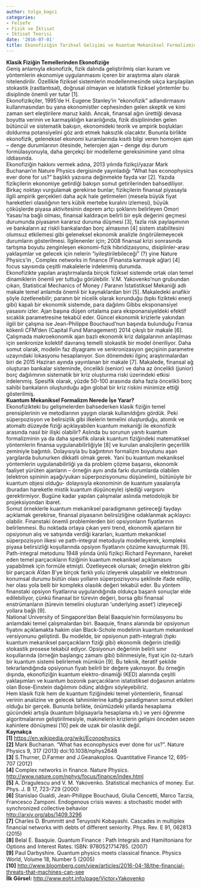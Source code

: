 ```yaml
---
author: tolga_bagci
categories:
- Felsefe
- Fizik ve İktisat
- Iktisat Teorisi
date: '2016-07-01'
title: Ekonofiziğin Tarihsel Gelişimi ve Kuantum Mekaniksel Formalizmin Getirileri
---
```


**Klasik Fiziğin Temellerinden Ekonofiziğe**  
Geniş anlamıyla ekonofizik, fizik dalında geliştirilmiş olan kuram ve yöntemlerin ekonomiye uygulanmasını içeren bir araştırma alanı olarak nitelendirilir. Özellikle fiziksel sistemlerin modellenmesinde sıkça karşılaşılan stokastik (rastlantısal), doğrusal olmayan ve istatistik fiziksel yöntemler bu disiplinde önemli yer tutar \[1\].  
Ekonofizikçiler, 1995’de H. Eugene Stanley’in “ekonofizik” adlandırmasını kullanmasından bu yana ekonomistler cephesinden gelen skeptik ve kimi zaman sert eleştirilere maruz kaldı. Ancak, finansal ağın ürettiği devasa boyutta verinin ve karmaşıklığın karanlığında, fizik disiplininden gelen bütüncül ve sistematik bakışın, ekonomideki teorik ve ampirik boşlukları doldurma potansiyelini göz ardı etmek haksızlık olacaktır. Bununla birlikte ekonofizik, geleneksel ekonomi kuramlarında kısıtlı bilgi veren homojen ajan – denge durumlarının ötesinde, heterojen ajan – denge dışı durum formülasyonuyla, daha gerçekçi bir modelleme gereksinimine yanıt olma iddiasında.  
Ekonofiziğin hakkını vermek adına, 2013 yılında fizikçi/yazar Mark Buchanan’ın Nature Physics dergisinde yayınladığı “What has econophysics ever done for us?” başlıklı yazısına değinmekte fayda var \[2\]. Yazıda fizikçilerin ekonomiye getirdiği bakışın somut getirilerinden bahsediliyor. Birkaç noktayı vurgulamak gerekirse bunlar; fizikçilerin finansal piyasayla ilgili ampirik gerçekleri daha açık hale getirmeleri (mesela büyük fiyat hareketleri olasılığının ters kübik mertebe kuralını izlemesi), büyük çöküşlerde piyasa aktivitesinin deprem artçı şoklarını belirleyen Omori Yasası’na bağlı olması, finansal kaldıraçın belirli bir eşik değerini geçmesi durumunda piyasanın kararsız duruma düşmesi \[3\], fazla risk paylaşımının ve bankaların az riskli bankalardan borç almasının \[4\] sistem stabilitesini olumsuz etkilemesi gibi geleneksel ekonomik analizle öngörülemeyecek durumların gösterilmesi. İlgilenenler için; 2008 finansal krizi sonrasında tartışma boyutu zenginleşen ekonomi-fizik hibridizasyonu, disiplinler-arası yaklaşımlar ve gelecek için nelerin “iyileştirilebileceği” (?) yine Nature Physics’in , Complex networks in finance (Finansta karmaşık ağlar) \[4\] focus sayısında çeşitli makalelerle irdelenmiş durumda.  
Ekonofizikte yapılan araştırmalarda birçok fiziksel sistemde ortak olan temel dinamiklerin önemli yer tuttuğu görülebilir. V.M. Yakovenko’nun grubundan çıkan, Statistical Mechanics of Money / Paranın İstatistiksel Mekaniği adlı makale temel anlamda önemli bir kaynaklardan biri \[5\]. Makaledeki anafikir şöyle özetlenebilir; paranın bir nicelik olarak korunduğu (tıpkı fizikteki enerji gibi) kapalı bir ekonomik sistemde, para dağılımı Gibbs eksponansiyel yasasını izler. Ajan başına düşen ortalama para eksponansiyeldeki efektif sıcaklık parametresine tekabül eder. Güncel ekonomik krizlerle yakından ilgili bir çalışma ise Jean-Philippe Bouchaud’nun başında bulunduğu Fransa kökenli CFM’den (Capital Fund Management) 2014 çıkışlı bir makale \[6\]. Çalışmada makroekonomik ajan bazlı ekonomik kriz dalgalarının anlaşılması için senkronize kolektif davranış temelli stokastik bir model öneriliyor. Daha somut olarak, modelin faz diyagramı ve senkronizasyon geçişinin parametre uzayındaki lokasyonu hesaplanıyor. Son dönemdeki ilginç araştırmalardan biri de 2015 Haziran ayında yayınlanan bir makale \[7\]. Makalede, finansal ağ oluşturan bankalar sisteminde, öncelikli (senior) ve daha az öncelikli (junior) borç dağılımının sistematik bir kriz oluşturma riski üzerindeki etkisi irdelenmiş. Spesifik olarak, yüzde 50-100 arasında daha fazla öncelikli borç sahibi bankaların oluşturduğu ağın global bir kriz riskini minimize ettiği gösterilmiş.  
 **Kuantum Mekaniksel Formalizm Nerede İşe Yarar?**  
Ekonofizikteki bu gelişmelerden bahsederken klasik fiziğin temel prensiplerinin ve metodlarının yaygın olarak kullanıldığını gördük. Peki süperpozisyon ve belirsizlik gibi ilkelerin temelini oluşturduğu, atomik ve atomaltı düzeyde fiziği açıklayabilen kuantum mekaniği ile ekonofizik arasında nasıl bir ilişki olabilir? Aslında bu sorunun yanıtı kuantum formalizminin ya da daha spesifik olarak kuantum fiziğindeki matematiksel yöntemlerin finansa uygulanabilirliğiyle \[8\] ve kurulan analojilerin geçerlilik zeminiyle bağıntılı. Dolayısıyla bu bağıntının formalizm boyutunu aşan yargılarda bulunurken dikkatli olmak gerek. Yani bu kuantum mekaniksel yöntemlerin uygulanabilirliği ya da problem çözme başarısı, ekonomik faaliyet yürüten ajanların – örneğin aynı anda farkı durumlarda olabilen (elektron spininin aşağı/yukarı süperpozisyonunu düşünelim), bütünüyle bir kuantum objesi olduğu- dolayısıyla ekonominin de kuantum yasalarıyla (buradan hareketle mistik kuantum düşünceyle) işlediği vargısını gerektirmiyor. Bugüne kadar yapılan çalışmalar aslında metodolojik bir projeksiyondan ibaret.  
Somut örneklerle kuantum mekaniksel paradigmanın getireceği faydayı açıklamak gerekirse, finansal piyasanın belirsizliğine odaklanmak açıklayıcı olabilir. Finanstaki önemli problemlerden biri opsiyonların fiyatlarının belirlenmesi. Bu noktada ortaya çıkan yeni trend, ekonomik ajanların bir opsiyonun alış ve satışında verdiği kararları, kuantum mekaniksel süperpozisyon ilkesi ve path-integral metoduyla modelleyerek, kompleks piyasa belirsizliği koşullarında opsiyon fiyatlarını çözüme kavuşturmak \[9\]. Path-integral metodunu 1948 yılında ünlü fizikçi Richard Feynmann, hareket eden temel parçacıkların fiziğinin kuantum mekaniksel açıklamasını yapabilmek için formüle etmişti. Özetleyecek olursak; örneğin elektron gibi bir parçacık A’dan B’ye birçok farklı yolu izleyerek ulaşabilir ve elektronun konumsal durumu bütün olası yolların süperpozisyonu şeklinde ifade edilip, her olası yola belli bir kompleks olasılık değeri tekabül eder. Bu yöntem finanstaki opsiyon fiyatlarına uygulandığında oldukça başarılı sonuçlar elde edilebiliyor, çünkü finansal bir türevin değeri, borsa gibi finansal enstrümanların (türevin temelini oluşturan ‘underlying asset‘) izleyeceği yollara bağlı \[9\].  
National University of Singapore’dan Belal Baaquie’nin formülasyonu bu anlamdaki temel çalışmalardan biri. Baaquie, finans alanında bir opsiyonun fiyatını açıklamakta hakim olan Black-Schole modelinin kuantum mekaniksel versiyonunu geliştirdi. Bu modelde, bir opsiyonun path-integrali (tıpkı kuantum mekaniksel parçacıkların fiziği gibi) ekonomik değerin izlediği stokastik prosese tekabül ediyor. Opsiyonun değerinin belirli sınır koşullarında (örneğin başlangıç zamanı gibi) bilinmesiyle, fiyat için öz-tutarlı bir kuantum sistemi belirlemek mümkün \[9\]. Bu teknik, iteratif şekilde tekrarlandığında opsiyonun fiyatı belirli bir değere yakınsıyor. Bu örneğin dışında, ekonofiziğin kuantum elektro-dinamiği (KED) alanında çeşitli yaklaşımları ve kuantum bozonik parçacıkların istatistiksel doğasının anlatımı olan Bose-Einstein dağılımını ödünç aldığını söyleyebiliriz.  
Hem klasik fizik hem de kuantum fiziğindeki temel yöntemlerin, finansal verinin analizine ve gelecek tahminlerine kattığı paradigmanın somut etkileri olduğu bir gerçek. Bununla birlikte, önümüzdeki yıllarda hesaplama gücündeki artışla (kuantum bilgisayarla hesaplama vb.) ve yeni öğrenme algoritmalarının geliştirilmesiyle, makinelerin krizlerin gelişini önceden sezen kahinlere dönüşmesi \[10\] pek de uzak bir olasılık değil.  
**Kaynakça**  
**\[1\]** https://en.wikipedia.org/wiki/Econophysics  
**\[2\]** Mark Buchanan. “What has econophysics ever done for us?”. Nature Physics 9, 317 (2013) doi:10.1038/nphys2648  
**\[3\]** S.Thurner, D.Farmer and J.Geanakoplos. Quantitative Finance 12, 695-707 (2012)  
**\[4\]** Complex networks in finance. Nature Physics. http://www.nature.com/nphys/focus/finance/index.html  
**\[5\]** A. Dragulescu and V. M. Yakovenko. Statistical mechanics of money. Eur. Phys. J. B 17, 723-729 (2000)  
**\[6\]** Stanislao Gualdi, Jean-Philippe Bouchaud, Giulia Cencetti, Marco Tarzia, Francesco Zamponi. Endogenous crisis waves: a stochastic model with synchronized collective behavior  
http://arxiv.org/abs/1409.3296  
**\[7\]** Charles D. Brummitt and Teruyoshi Kobayashi. Cascades in multiplex financial networks with debts of different seniority. Phys. Rev. E 91, 062813 (2015)  
**\[8\]** Belal E. Baaquie. Quantum Finance : Path Integrals and Hamiltonians for Options and Interest Rates. ISBN: 9780521714785. (2007)  
**\[9\]** Paul Darbyshire. Quantum physics meets classical finance. Physics World, Volume 18, Number 5 (2005)  
**\[10\]** http://www.bloomberg.com/view/articles/2016-04-18/the-financial-threats-that-machines-can-see  
**İlk Görsel:** http://www.eoht.info/page/Victor+Yakovenko
